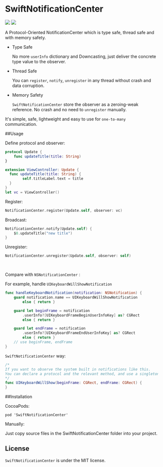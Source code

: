 # SwiftNotificationCenter

[![](http://img.shields.io/badge/iOS-8.0%2B-blue.svg)]() [![](http://img.shields.io/badge/Swift-2.2-blue.svg)]()


A Protocol-Oriented NotificationCenter which is type safe, thread safe and with memory safety.

- Type Safe

	No more `userInfo` dictionary and Downcasting, just deliver the concrete type value to the observer.
	
- Thread Safe

	You can `register`, `notify`, `unregister` in any thread without crash and data corruption.
	
- Memory Safety

	 `SwiftNotificationCenter` store the observer as a zeroing-weak reference. No crash and no need to `unregister` manually.
		
It's simple, safe, lightweight and easy to use for `one-to-many` communication.


##Usage

Define protocol and observer:

~~~swift
protocol Update {
    func updateTitle(title: String)
}

extension ViewController: Update {
  func updateTitle(title: String) {
  		self.titleLabel.text = title
  }
}
let vc = ViewController()
~~~

Register:

~~~swift
NotificationCenter.register(Update.self, observer: vc)
~~~

Broadcast:

~~~swift
NotificationCenter.notify(Update.self) {
    $0.updateTitle("new title")
}
~~~

Unregister:

~~~swift
NotificationCenter.unregister(Update.self, observer: self)
~~~

<br>

Compare with `NSNotificationCenter` :

For example, handle `UIKeyboardWillShowNotification`

~~~swift
func handleKeyboardNotification(notification: NSNotification) {  
    guard notification.name == UIKeyboardWillShowNotification 
        else { return }

    guard let beginFrame = notification
        .userInfo?[UIKeyboardFrameBeginUserInfoKey] as? CGRect
        else { return }

    guard let endFrame = notification
        .userInfo?[UIKeyboardFrameEndUserInfoKey] as? CGRect
        else { return }
    // use beginFrame, endFrame
}
~~~

`SwiftNotificationCenter` way:

~~~swift
/*
If you want to observe the system built in notifications like this.
You can declare a protocol and the relevant method, and use a singleton as the mediator to observe system's notification, then notify our observers.
*/
func UIKeyboardWillShow(beginFrame: CGRect, endFrame: CGRect) {
}
~~~

##Installation

CocoaPods:

~~~
pod 'SwiftNotificationCenter'
~~~

Manually: 

Just copy source files in the SwiftNotificationCenter folder into your project.


## License

`SwiftNotificationCenter` is under the MIT license.